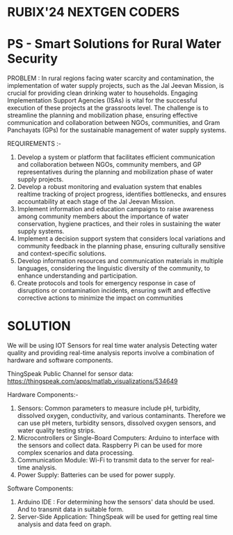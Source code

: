 # RUBIX'24 NEXTGEN CODERS 
# PS - Smart Solutions for Rural Water Security
PROBLEM :
In rural regions facing water scarcity and contamination, the implementation of water supply projects, such as the Jal Jeevan Mission, is crucial for providing clean drinking water to households. Engaging Implementation Support Agencies (ISAs) is vital for the successful execution of these projects at the grassroots level. The challenge is to streamline the planning and mobilization phase, ensuring effective communication and collaboration between NGOs, communities, and Gram Panchayats (GPs) for the sustainable management of water supply systems.

REQUIREMENTS :-
1) Develop a system or platform that facilitates efficient communication and collaboration between NGOs, community members, and GP representatives during the planning and mobilization phase of water supply projects.
2) Develop a robust monitoring and evaluation system that enables realtime tracking of project progress, identifies bottlenecks, and ensures accountability at each stage of the Jal Jeevan Mission.
3) Implement information and education campaigns to raise awareness among community members about the importance of water conservation, hygiene practices, and their roles in sustaining the water supply systems.
4) Implement a decision support system that considers local variations and community feedback in the planning phase, ensuring culturally sensitive and context-specific solutions.
5) Develop information resources and communication materials in multiple languages, considering the linguistic diversity of the community, to enhance understanding and participation.
6) Create protocols and tools for emergency response in case of disruptions or contamination incidents, ensuring swift and effective corrective actions to minimize the impact on communities

# SOLUTION
We will be using IOT Sensors for real time water analysis
Detecting water quality and providing real-time analysis reports involve a combination of hardware and software components.

ThingSpeak Public Channel for sensor data: https://thingspeak.com/apps/matlab_visualizations/534649

Hardware Components:-
1. Sensors: Common parameters to measure include pH, turbidity, dissolved oxygen, conductivity, and various contaminants. Therefore we can use pH meters, turbidity sensors, dissolved oxygen sensors, and water quality testing strips.
2. Microcontrollers or Single-Board Computers: Arduino to interface with the sensors and collect data. Raspberry Pi can be used for more complex scenarios and data processing.
3. Communication Module:  Wi-Fi to transmit data to the server for real-time analysis.
4. Power Supply: Batteries can be used for power supply.

Software Components:
1. Arduino IDE : For determining how the sensors' data should be used. And to transmit data in suitable form. 
2. Server-Side Application: ThingSpeak will be used for getting real time analysis and data feed on graph.



